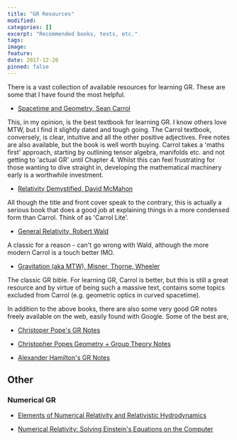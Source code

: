 ```yaml
---
title: "GR Resources"
modified:
categories: []
excerpt: "Recommended books, texts, etc."
tags:
image:
feature:
date: 2017-12-20
pinned: false
---
```


There is a vast collection of available resources for learning GR. These are some that I have found the most helpful.

* [Spacetime and Geometry, Sean Carrol](https://www.preposterousuniverse.com/spacetimeandgeometry/)

This, in my opinion, is the best textbook for learning GR. I know others love MTW, but I find it slightly dated and tough going. The Carrol textbook, conversely, is clear, intuitive and all the other positive adjectives. Free notes are also available, but the book is well worth buying. Carrol takes a 'maths first' approach, starting by outlining tensor algebra, manifolds etc. and not getting to 'actual GR' until Chapter 4. Whilst this can feel frustrating for those wanting to dive straight in, developing the mathematical machinery early is a worthwhile investment.

* [Relativity Demystified, David McMahon](https://www.amazon.co.uk/Relativity-Demystified-David-Mcmahon/dp/0071455450)

All though the title and front cover speak to the contrary, this is actually a serious book that does a good job at explaining things in a more condensed form than Carrol. Think of as 'Carrol Lite'.

* [General Relativity, Robert Wald](https://www.amazon.co.uk/Relativity-Demystified-David-Mcmahon/dp/0071455450)

A classic for a reason - can't go wrong with Wald, although the more modern Carrol is a touch better IMO.

* [Gravitation (aka MTW), Misner, Thorne, Wheeler](https://www.amazon.co.uk/Gravitation-Physics-Charles-W-Misner/dp/0716703440)

The classic GR bible. For learning GR, Carrol is better, but this is still a great resource and by virtue of being such a massive text, contains some topics excluded from Carrol (e.g. geometric optics in curved spacetime).


In addition to the above books, there are also some very good GR notes freely available on the web, easily found with Google. Some of the best are,

* [Christoper Pope's GR Notes](http://tomkimpson.com/pdfs/Pope_gravphysics.pdf)

* [Christopher Popes Geometry + Group Theory Notes](http://tomkimpson.com/pdfs/pope_grouptheory.pdf)

* [Alexander Hamilton's GR Notes](http://tomkimpson.com/pdfs/Hamilton_GR.pdf)


## Other

### Numerical GR

* [Elements of Numerical Relativity and Relativistic Hydrodynamics](http://www.springer.com/gp/book/9783642011634)

* [Numerical Relativity: Solving Einstein's Equations on the Computer](https://www.amazon.co.uk/Numerical-Relativity-Einsteins-Equations-Computer/dp/052151407X)
